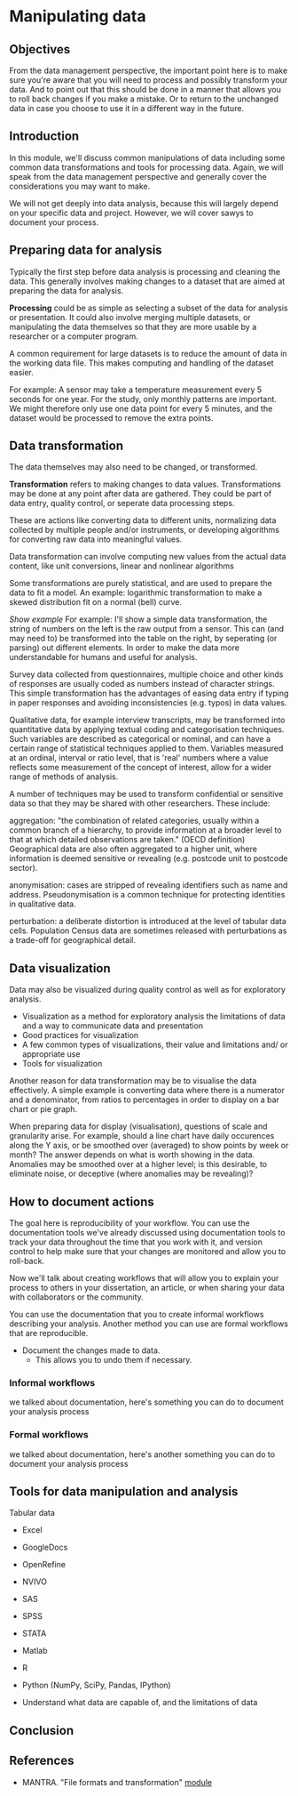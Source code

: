 # Manipulating data
## Objectives
From the data management perspective, the important point here is to make sure you're aware that you will need to process and possibly transform your data. 
And to point out that this should be done in a manner that allows you to roll back changes if you make a mistake. 
 Or to return to the unchanged data in case you choose to use it in a different way in the future.

## Introduction
In this module, we'll discuss common manipulations of data including some common data transformations and tools for processing data. Again, we will speak from the data management perspective and generally cover the considerations you may want to make. 

We will not get deeply into data analysis, because this will largely depend on your specific data and project. However, we will cover sawys to document your process.

## Preparing data for analysis
Typically the first step before data analysis is processing and cleaning the data. This generally involves making changes to a dataset that are aimed at preparing the data for analysis.

**Processing** could be as simple as selecting a subset of the data for analysis or presentation. It could also involve merging multiple datasets, or manipulating the data themselves so that they are more usable by a researcher or a computer program.  

A common requirement for large datasets is to reduce the amount of data in the working data file. This makes computing and handling of the dataset easier.

For example: A sensor may take a temperature measurement every 5 seconds for one year. For the study, only monthly patterns are important. We might therefore only use one data point for every 5 minutes, and the dataset would be processed to remove the extra points.

## Data transformation
The data themselves may also need to be changed, or transformed.

**Transformation** refers to making changes to data values. Transformations may be done at any point after data are gathered. They could be part of data entry, quality control, or seperate data processing steps. 

These are actions like converting data to different units, normalizing data collected by multiple people and/or instruments, or developing algorithms for converting raw data into meaningful values. 

Data transformation can involve computing new values from the actual data content, like unit conversions, linear and nonlinear algorithms

Some transformations are purely statistical, and are used to prepare the data to fit a model. An example: logarithmic transformation to make a skewed distribution fit on a normal (bell) curve.

*Show example*
For example: I'll show a simple data transformation, the string of numbers on the left is the raw output from a sensor. This can (and may need to) be transformed into the table on the right, by seperating (or parsing) out different elements. In order to make the data more understandable for humans and useful for analysis.

Survey data 
collected from questionnaires, multiple choice and other kinds of responses are usually coded as numbers instead of character strings. This simple transformation has the advantages of easing data entry if typing in paper responses and avoiding inconsistencies (e.g. typos) in data values.


Qualitative data, for example interview transcripts, may be transformed into quantitative data by applying textual coding and categorisation techniques. Such variables are described as categorical or nominal, and can have a certain range of statistical techniques applied to them. Variables measured at an ordinal, interval or ratio level, that is 'real' numbers where a value reflects some measurement of the concept of interest, allow for a wider range of methods of analysis.








A number of techniques may be used to transform confidential or sensitive data so that they may be shared with other researchers. These include:

aggregation: "the combination of related categories, usually within a common branch of a hierarchy, to provide information at a broader level to that at which detailed observations are taken." (OECD definition) Geographical data are also often aggregated to a higher unit, where information is deemed sensitive or revealing (e.g. postcode unit to postcode sector).

anonymisation: cases are stripped of revealing identifiers such as name and address. Pseudonymisation is a common technique for protecting identities in qualitative data.

perturbation: a deliberate distortion is introduced at the level of tabular data cells. Population Census data are sometimes released with perturbations as a trade-off for geographical detail.



## Data visualization
Data may also be visualized during quality control as well as for exploratory analysis.

- Visualization as a method for exploratory analysis the limitations of data and a way to communicate data and presentation
- Good practices for visualization
- A few common types of visualizations, their value and limitations and/ or appropriate use 
- Tools for visualization


Another reason for data transformation may be to visualise the data effectively. A simple example is converting data where there is a numerator and a denominator, from ratios to percentages in order to display on a bar chart or pie graph. 

When preparing data for display (visualisation), questions of scale and granularity arise. For example, should a line chart have daily occurences along the Y axis, or be smoothed over (averaged) to show points by week or month? The answer depends on what is worth showing in the data. Anomalies may be smoothed over at a higher level; is this desirable, to eliminate noise, or deceptive (where anomalies may be revealing)?

## How to document actions
The goal here is reproducibility of your workflow. You can use the documentation tools we've already discussed using documentation tools to track your data throughout the time that you work with it, and version control to help make sure that your changes are monitored and allow you to roll-back.

Now we'll talk about creating workflows that will allow you to explain your process to others in your dissertation, an article, or when sharing your data with collaborators or the community. 

You can use the documentation that you to create informal workflows describing your analysis. Another method you can use are formal workflows that are reproducible. 

- Document the changes made to data.
	- This allows you to undo them if necessary.


### Informal workflows
we talked about documentation, here's something you can do to document your analysis process

### Formal workflows
we talked about documentation, here's another something you can do to document your analysis process


## Tools for data manipulation and analysis
Tabular data

- Excel
- GoogleDocs
- OpenRefine
- NVIVO
- SAS
- SPSS
- STATA
- Matlab
- R
- Python (NumPy, SciPy, Pandas, IPython)

- Understand what data are capable of, and the limitations of data

## Conclusion

## References
- MANTRA. "File formats and transformation" [module](http://mantra.edina.ac.uk/fileformatandtransformation/)